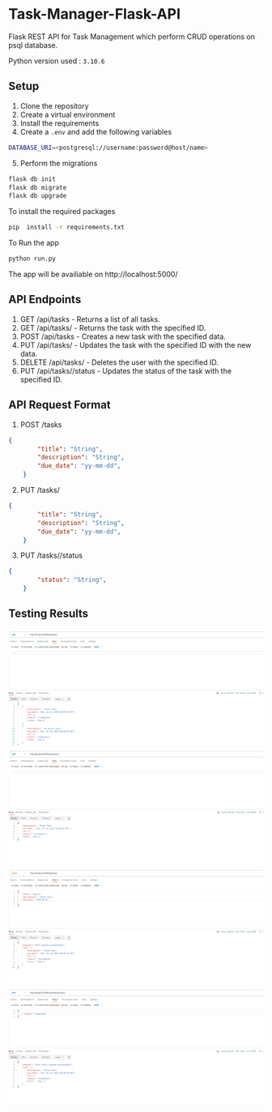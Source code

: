 # Task-Manager-Flask-API
Flask REST API for Task Management which perform CRUD operations on  psql database.

Python version used : `3.10.6`

## Setup
1. Clone the repository
2. Create a virtual environment
3. Install the requirements
4. Create a `.env` and add the following variables
```bash
DATABASE_URI=<postgresql://username:password@host/name>

```
5. Perform the migrations
```bash
flask db init
flask db migrate
flask db upgrade
```

To install the required packages
```bash
pip  install -r requirements.txt
```
To Run the app
```bash
python run.py
```

The app will be availiable on http://localhost:5000/

## API Endpoints
1. GET /api/tasks - Returns a list of all tasks.
2. GET /api/tasks/<id> - Returns the task with the specified ID.
3. POST /api/tasks - Creates a new task with the specified data.
4. PUT /api/tasks/<id> - Updates the task with the specified ID with the new data.
5. DELETE /api/tasks/<id> - Deletes the user with the specified ID.
6. PUT /api/tasks/<id>/status - Updates the status of the task with the specified ID.

## API Request Format
1. POST /tasks
```json
{
        "title": "String",
        "description": "String",
        "due_date": "yy-mm-dd",      
    }
```
2. PUT /tasks/<id>
```json
{
        "title": "String",
        "description": "String",
        "due_date": "yy-mm-dd",      
    }
```
3. PUT /tasks/<id>/status
```json
{
        "status": "String",     
    }
```

## Testing Results

![Alt text](screenshots/gettask.png?raw=true "GET")
![Alt text](screenshots/gettaskid.png?raw=true "GET ID")
![Alt text](screenshots/posttask.png?raw=true "POST")
![Alt text](screenshots/puttaskstatus.png?raw=true "PUT")

